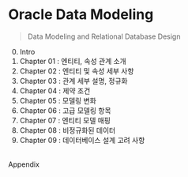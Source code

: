 # Oracle Data Modeling
> Data Modeling and Relational Database Design

00. Intro
01. Chapter 01 : 엔티티, 속성 관계 소개
02. Chapter 02 : 엔티티 및 속성 세부 사항
03. Chapter 03 : 관계 세부 설명, 정규화
04. Chapter 04 : 제약 조건
05. Chapter 05 : 모델링 변화
06. Chapter 06 : 고급 모델링 항목
07. Chapter 07 : 엔티티 모델 매핑
08. Chapter 08 : 비정규화된 데이터 
09. Chapter 09 : 데이터베이스 설계 고려 사항

<br>
Appendix